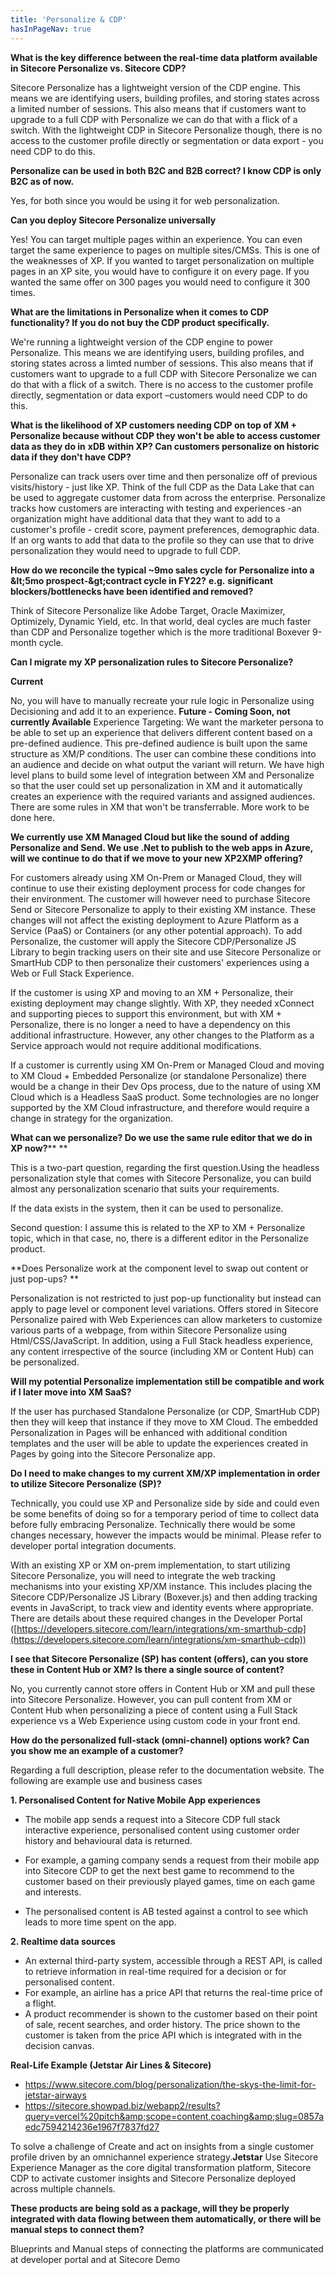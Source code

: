 ```yaml
---
title: 'Personalize & CDP'
hasInPageNav: true
---
```

**What is the key difference between the real-time data platform available in Sitecore Personalize vs. Sitecore CDP?**

Sitecore Personalize has a lightweight version of the CDP engine. This means we are identifying users, building profiles, and storing states across a limited number of sessions. This also means that if customers want to upgrade to a full CDP with Personalize we can do that with a flick of a switch. With the lightweight CDP in Sitecore Personalize though, there is no access to the customer profile directly or segmentation or data export - you need CDP to do this.

**Personalize can be used in both B2C and B2B correct? I know CDP is only B2C as of now.**

Yes, for both since you would be using it for web personalization.

**Can you deploy Sitecore Personalize universally**

Yes! You can target multiple pages within an experience. You can even target the same experience to pages on multiple sites/CMSs. This is one of the weaknesses of XP. If you wanted to target personalization on multiple pages in an XP site, you would have to configure it on every page. If you wanted the same offer on 300 pages you would need to configure it 300 times.

**What are the limitations in Personalize when it comes to CDP functionality? If you do not buy the CDP product specifically.**

We&#39;re running a lightweight version of the CDP engine to power Personalize. This means we are identifying users, building profiles, and storing states across a limted number of sessions. This also means that if customers want to upgrade to a full CDP with Sitecore Personalize we can do that with a flick of a switch. There is no access to the customer profile directly, segmentation or data export –customers would need CDP to do this.

**What is the likelihood of XP customers needing CDP on top of XM + Personalize because without CDP they won&#39;t be able to access customer data as they do in** **xDB** **within XP? Can customers personalize on historic data if they don&#39;t have CDP?**

Personalize can track users over time and then personalize off of previous visits/history - just like XP. Think of the full CDP as the Data Lake that can be used to aggregate customer data from across the enterprise. Personalize tracks how customers are interacting with testing and experiences -an organization might have additional data that they want to add to a customer&#39;s profile - credit score, payment preferences, demographic data. If an org wants to add that data to the profile so they can use that to drive personalization they would need to upgrade to full CDP.

**How do we reconcile the typical ~9mo sales cycle for Personalize into a \&lt;5mo prospect-\&gt;contract cycle in FY22?** **e.g.** **significant blockers/bottlenecks have been identified and removed?**

Think of Sitecore Personalize like Adobe Target, Oracle Maximizer, Optimizely, Dynamic Yield, etc. In that world, deal cycles are much faster than CDP and Personalize together which is the more traditional Boxever 9-month cycle.

**Can I migrate my XP personalization rules to Sitecore Personalize?**

**Current**

No, you will have to manually recreate your rule logic in Personalize using Decisioning and add it to an experience.
**Future - Coming Soon, not currently Available**
Experience Targeting: We want the marketer persona to be able to set up an experience that delivers different content based on a pre-defined audience. This pre-defined audience is built upon the same structure as XM/P conditions. The user can combine these conditions into an audience and decide on what output the variant will return. We have high level plans to build some level of integration between XM and Personalize so that the user could set up personalization in XM and it automatically creates an experience with the required variants and assigned audiences. There are some rules in XM that won&#39;t be transferrable. More work to be done here.

**We currently use XM Managed Cloud but like the sound of adding Personalize and Send.  We use .Net to publish to the web apps in Azure, will we continue to do that if we move to your new XP2XMP offering?**

For customers already using XM On-Prem or Managed Cloud, they will continue to use their existing deployment process for code changes for their environment. The customer will however need to purchase Sitecore Send or Sitecore Personalize to apply to their existing XM instance. These changes will not affect the existing deployment to Azure Platform as a Service (PaaS) or Containers (or any other potential approach). To add Personalize, the customer will apply the Sitecore CDP/Personalize JS Library to begin tracking users on their site and use Sitecore Personalize or SmartHub CDP to then personalize their customers&#39; experiences using a Web or Full Stack Experience.

If the customer is using XP and moving to an XM + Personalize, their existing deployment may change slightly. With XP, they needed xConnect and supporting pieces to support this environment, but with XM + Personalize, there is no longer a need to have a dependency on this additional infrastructure. However, any other changes to the Platform as a Service approach would not require additional modifications.

If a customer is currently using XM On-Prem or Managed Cloud and moving to XM Cloud + Embedded Personalize (or standalone Personalize) there would be a change in their Dev Ops process, due to the nature of using XM Cloud which is a Headless SaaS product. Some technologies are no longer supported by the XM Cloud infrastructure, and therefore would require a change in strategy for the organization.

**What can we personalize?  Do we use the same rule editor that we do in XP now?**** **

This is a two-part question, regarding the first question.Using the headless personalization style that comes with Sitecore Personalize, you can build almost any personalization scenario that suits your requirements.

If the data exists in the system, then it can be used to personalize.

Second question: I assume this is related to the XP to XM + Personalize topic, which in that case, no, there is a different editor in the Personalize product.

 **Does Personalize work at the component level to swap out content or just pop-ups? **

Personalization is not restricted to just pop-up functionality but instead can apply to page level or component level variations. Offers stored in Sitecore Personalize paired with Web Experiences can allow marketers to customize various parts of a webpage, from within Sitecore Personalize using Html/CSS/JavaScript. In addition, using a Full Stack headless experience, any content irrespective of the source (including XM or Content Hub) can be personalized.

**Will my potential Personalize implementation still be compatible and work if I later move into XM SaaS?**

If the user has purchased Standalone Personalize (or CDP, SmartHub CDP) then they will keep that instance if they move to XM Cloud. The embedded Personalization in Pages will be enhanced with additional condition templates and the user will be able to update the experiences created in Pages by going into the Sitecore Personalize app.

**Do I need to make changes to my current XM/XP implementation in order to utilize Sitecore Personalize (SP)?**

Technically, you could use XP and Personalize side by side and could even be some benefits of doing so for a temporary period of time to collect data before fully embracing Personalize.  Technically there would be some changes necessary, however the impacts would be minimal.  Please refer to developer portal integration documents.

With an existing XP or XM on-prem implementation, to start utilizing Sitecore Personalize, you will need to integrate the web tracking mechanisms into your existing XP/XM instance. This includes placing the Sitecore CDP/Personalize JS Library (Boxever.js) and then adding tracking events in JavaScript, to track view and identity events where appropriate. There are details about these required changes in the Developer Portal ([https://developers.sitecore.com/learn/integrations/xm-smarthub-cdp](https://developers.sitecore.com/learn/integrations/xm-smarthub-cdp))

**I see that Sitecore Personalize (SP) has content (offers), can you store these in Content Hub or XM? Is there a single source of content?**

No, you currently cannot store offers in Content Hub or XM and pull these into Sitecore Personalize. However, you can pull content from XM or Content Hub when personalizing a piece of content using a Full Stack experience vs a Web Experience using custom code in your front end.

**How do the personalized full-stack (omni-channel) options work?  Can you show me an example of a customer?**

Regarding a full description, please refer to the documentation website.  The following are example use and business cases

**1. Personalised Content for Native Mobile App experiences**

- The mobile app sends a request into a Sitecore CDP full stack interactive experience, personalised content using customer order history and behavioural data is returned.
- For example, a gaming company sends a request from their mobile app into Sitecore CDP to get the next best game to recommend to the customer based on their previously played games, time on each game and interests.

- The personalised content is AB tested against a control to see which leads to more time spent on the app.

**2. Realtime data sources**

- An external third-party system, accessible through a REST API, is called to retrieve information in real-time required for a decision or for personalised content.
- For example, an airline has a price API that returns the real-time price of a flight.
- A product recommender is shown to the customer based on their point of sale, recent searches, and order history. The price shown to the customer is taken from the price API which is integrated with in the decision canvas.

**Real-Life Example (Jetstar Air Lines &amp; Sitecore)**

- [https://www.sitecore.com/blog/personalization/the-skys-the-limit-for-jetstar-airways ](https://www.sitecore.com/blog/personalization/the-skys-the-limit-for-jetstar-airways%C2%A0)
- [https://sitecore.showpad.biz/webapp2/results?query=vercel%20pitch&amp;scope=content,coaching&amp;slug=0857aedc7594214236e1967f7837fd27 ](https://sitecore.showpad.biz/webapp2/results?query=vercel%20pitch&amp;scope=content,coaching&amp;slug=0857aedc7594214236e1967f7837fd27%C2%A0)

To solve a challenge of Create and act on insights from a single customer profile driven by an omnichannel experience strategy.**Jetstar** Use Sitecore Experience Manager as the core digital transformation platform, Sitecore CDP to activate customer insights and Sitecore Personalize deployed across multiple channels.

**These products are being sold as a package, will they be properly integrated with data flowing between them automatically, or there will be manual steps to connect them?**

Blueprints and Manual steps of connecting the platforms are communicated at developer portal and at Sitecore Demo